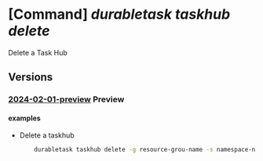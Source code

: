 # [Command] _durabletask taskhub delete_

Delete a Task Hub

## Versions

### [2024-02-01-preview](/Resources/mgmt-plane/L3N1YnNjcmlwdGlvbnMve30vcmVzb3VyY2Vncm91cHMve30vcHJvdmlkZXJzL21pY3Jvc29mdC5kdXJhYmxldGFzay9uYW1lc3BhY2VzL3t9L3Rhc2todWJzL3t9/2024-02-01-preview.xml) **Preview**

<!-- mgmt-plane /subscriptions/{}/resourcegroups/{}/providers/microsoft.durabletask/namespaces/{}/taskhubs/{} 2024-02-01-preview -->

#### examples

- Delete a taskhub
    ```bash
        durabletask taskhub delete -g resource-grou-name -s namespace-name -n taskhub-name
    ```
